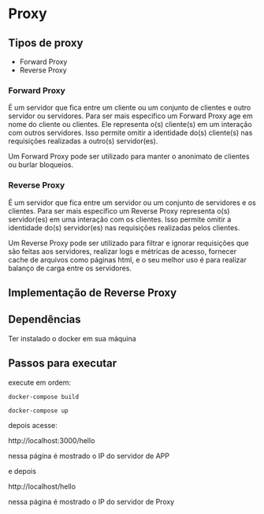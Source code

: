 # Proxy

## Tipos de proxy
* Forward Proxy
* Reverse Proxy

### Forward Proxy
É um servidor que fica entre um cliente ou um conjunto de clientes e outro servidor ou servidores. Para ser mais especifico um Forward Proxy age em nome do cliente ou clientes. Ele representa o(s) cliente(s) em um interação com outros servidores. Isso permite omitir a identidade do(s) cliente(s) nas requisições realizadas a outro(s) servidor(es).

Um Forward Proxy pode ser utilizado para manter o anonimato de clientes ou burlar bloqueios.

### Reverse Proxy
É um servidor que fica entre um servidor ou um conjunto de servidores e os clientes. Para ser mais especifico um Reverse Proxy representa o(s) servidor(es) em uma interação com os clientes. Isso permite omitir a identidade do(s) servidor(es) nas requisições realizadas pelos clientes.

Um Reverse Proxy pode ser utilizado para filtrar e ignorar requisições que são feitas aos servidores, realizar logs e métricas de acesso, fornecer cache de arquivos como páginas html, e o seu melhor uso é para realizar balanço de carga entre os servidores.


## Implementação de Reverse Proxy

## Dependências

Ter instalado o docker em sua máquina

## Passos para executar

execute em ordem:

```
docker-compose build
```

```
docker-compose up
```
depois acesse:

http://localhost:3000/hello

nessa página é mostrado o IP do servidor de APP

e depois

http://localhost/hello

nessa página é mostrado o IP do servidor de Proxy
